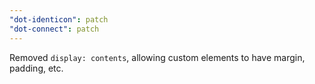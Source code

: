 ```yaml
---
"dot-identicon": patch
"dot-connect": patch
---
```


Removed `display: contents`, allowing custom elements to have margin, padding, etc.
